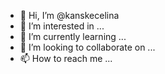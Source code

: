 - 👋 Hi, I’m @kanskecelina
- 👀 I’m interested in ...
- 🌱 I’m currently learning ...
- 💞️ I’m looking to collaborate on ...
- 📫 How to reach me ...

<!---
kanskecelina/kanskecelina is a ✨ special ✨ repository because its `README.md` (this file) appears on your GitHub profile.
You can click the Preview link to take a look at your changes.
--->
